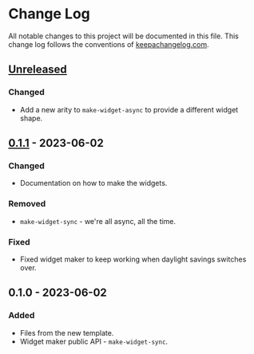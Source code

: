 # Change Log
All notable changes to this project will be documented in this file. This change log follows the conventions of [keepachangelog.com](http://keepachangelog.com/).

## [Unreleased]
### Changed
- Add a new arity to `make-widget-async` to provide a different widget shape.

## [0.1.1] - 2023-06-02
### Changed
- Documentation on how to make the widgets.

### Removed
- `make-widget-sync` - we're all async, all the time.

### Fixed
- Fixed widget maker to keep working when daylight savings switches over.

## 0.1.0 - 2023-06-02
### Added
- Files from the new template.
- Widget maker public API - `make-widget-sync`.

[Unreleased]: https://github.com/your-name/taller-clojure-parte1/compare/0.1.1...HEAD
[0.1.1]: https://github.com/your-name/taller-clojure-parte1/compare/0.1.0...0.1.1
